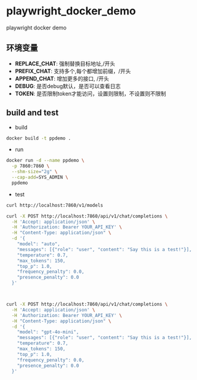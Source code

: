 # playwright_docker_demo
playwright docker demo


## 环境变量

- **REPLACE_CHAT**: 强制替换目标地址,/开头
- **PREFIX_CHAT**:   支持多个,每个都增加前缀，/开头 
- **APPEND_CHAT**:  增加更多的接口, /开头
- **DEBUG**:  是否debug默认，是否可以查看日志
- **TOKEN**:  是否限制token才能访问，设置则限制，不设置则不限制


## build and test

* build

``` bash
docker build -t ppdemo .
```

* run

``` bash
docker run -d --name ppdemo \
  -p 7860:7860 \
  --shm-size="2g" \
  --cap-add=SYS_ADMIN \
  ppdemo

```

* test

``` bash
curl http://localhost:7860/v1/models

curl -X POST http://localhost:7860/api/v1/chat/completions \
  -H 'Accept: application/json' \
  -H 'Authorization: Bearer YOUR_API_KEY' \
  -H "Content-Type: application/json" \
  -d '{
    "model": "auto",
    "messages": [{"role": "user", "content": "Say this is a test!"}],
    "temperature": 0.7,
    "max_tokens": 150,
    "top_p": 1.0,
    "frequency_penalty": 0.0,
    "presence_penalty": 0.0
  }'



curl -X POST http://localhost:7860/api/v1/chat/completions \
  -H 'Accept: application/json' \
  -H 'Authorization: Bearer YOUR_API_KEY' \
  -H "Content-Type: application/json" \
  -d '{
    "model": "gpt-4o-mini",
    "messages": [{"role": "user", "content": "Say this is a test!"}],
    "temperature": 0.7,
    "max_tokens": 150,
    "top_p": 1.0,
    "frequency_penalty": 0.0,
    "presence_penalty": 0.0
  }'

```